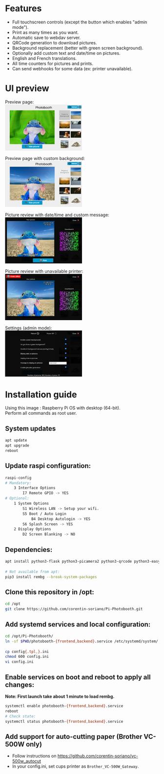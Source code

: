 # Features
- Full touchscreen controls (except the button which enables "admin mode").
- Print as many times as you want.
- Automatic save to webdav server.
- QRCode generation to download pictures.
- Background replacement (better with green screen background).
- Optionally add custom text and date/time on pictures.
- English and French translations.
- All time counters for pictures and prints.
- Can send webhooks for some data (ex: printer unavailable).

# UI preview
Preview page:  
<img src="screenshots/01_preview_page.png" alt="Preview page" style="width: 50%;" />

Preview page with custom background:  
<img src="screenshots/02_preview_page_bg_replace.png" alt="Preview custom background" style="width: 50%;" />

Picture review with date/time and custom message:  
<img src="screenshots/03_picture_review.png" alt="Picture review" style="width: 50%;" />

Picture review with unavailable printer:  
<img src="screenshots/04_picture_review_printer_unavailable.png" alt="Picture review with unavailable printer" style="width: 50%;" />

Settings (admin mode):  
<img src="screenshots/05_settings.png" alt="Settings" style="width: 50%;" />

# Installation guide

Using this image : Raspberry Pi OS with desktop (64-bit).  
Perform all commands as root user.

## System updates
```bash
apt update
apt upgrade
reboot
```

## Update raspi configuration:
```bash
raspi-config
# Mandatory:
    3 Interface Options
        I7 Remote GPIO -> YES
# Optional:
    1 System Options
        S1 Wireless LAN -> Setup your wifi.
        S5 Boot / Auto Login
            B4 Desktop Autologin -> YES
        S6 Splash Screen -> YES
    2 Display Options
        D2 Screen Blanking -> NO
```

## Dependencies:
```bash
apt install python3-flask python3-picamera2 python3-qrcode python3-easywebdav python3-opencv git ncat

# Not available from apt:
pip3 install rembg --break-system-packages
```

## Clone this repository in /opt:
```bash
cd /opt
git clone https://github.com/corentin-soriano/Pi-Photobooth.git
```

## Add systemd services and local configuration:
```bash
cd /opt/Pi-Photobooth/
ln -sf $PWD/photobooth-{frontend,backend}.service /etc/systemd/system/

cp config{.tpl,}.ini
chmod 600 config.ini
vi config.ini
```

## Enable services on boot and reboot to apply all changes:
**Note: First launch take about 1 minute to load rembg.**
```bash
systemctl enable photobooth-{frontend,backend}.service
reboot
# Check state:
systemctl status photobooth-{frontend,backend}.service
```

## Add support for auto-cutting paper (Brother VC-500W only)
- Follow instructions on https://github.com/corentin-soriano/vc-500w_autocut
- In your config.ini, set cups printer as `Brother_VC-500W_Gateway`.
